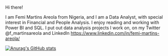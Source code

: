 Hi there! 

I am Femi Martins Areola from Nigeria, and I am a Data Analyst, with special interest in Financial and People Analysis. I enjoy reading and working with Power BI and SQL. I put out data analysis projects I work on, on my Twitter @f_martinsareola and LinkedIn https://www.linkedin.com/in/femi-martins-areola/



[![Anurag's GitHub stats](https://github-readme-stats.vercel.app/api?username=FemiAreola1)](https://github.com/anuraghazra/github-readme-stats)
